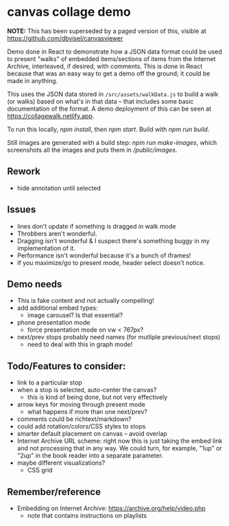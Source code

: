 # canvas collage demo

**NOTE:** This has been superseded by a paged version of this, visible at https://github.com/dbvisel/canvasviewer

Demo done in React to demonstrate how a JSON data format could be used to present "walks" of embedded items/sections of items from the Internet Archive, interleaved, if desired, with comments. This is done in React because that was an easy way to get a demo off the ground; it could be made in anything.

This uses the JSON data stored in `/src/assets/walkData.js` to build a walk (or walks) based on what's in that data – that includes some basic documentation of the format. A demo deployment of this can be seen at https://collagewalk.netlify.app.

To run this locally, _npm install_, then _npm start_. Build with _npm run build_.

Still images are generated with a build step: _npm run make-images_, which screenshots all the images and puts them in _/public/images_.

## Rework

- hide annotation until selected

## Issues

 - lines don't update if something is dragged in walk mode
 - Throbbers aren't wonderful.
 - Dragging isn't wonderful & I suspect there's something buggy in my implementation of it.
 - Performance isn't wonderful because it's a bunch of iframes! 
 - if you maximize/go to present mode, header select doesn't notice.

## Demo needs

 - This is fake content and not actually compelling! 
 - add additional embed types:
   - image carousel? Is that essential?
 - phone presentation mode
   - force presentation mode on vw < 767px?
 - next/prev stops probably need names (for mutliple previous/next stops) 
   - need to deal with this in graph mode!

## Todo/Features to consider:

 - link to a particular stop
 - when a stop is selected, auto-center the canvas?
   - this is kind of being done, but not very effectively
 - arrow keys for moving through present mode
   - what happens if more than one next/prev?
 - comments could be richtext/markdown?
 - could add rotation/colors/CSS styles to stops
 - smarter default placement on canvas – avoid overlap
 - Internet Archive URL scheme: right now this is just taking the embed link and not processing that in any way. We could turn, for example, "1up" or "2up" in the book reader into a separate parameter.
 - maybe different visualizations?
   - CSS grid

## Remember/reference

 - Embedding on Internet Archive: https://archive.org/help/video.php
   - note that contains instructions on playlists 

